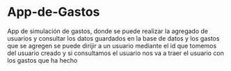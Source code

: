 # App-de-Gastos

App de simulación de gastos, donde se puede realizar la agregado de usuarios y consultar los datos guardados en la base de datos y los gastos que se agregen se puede dirijir a un usuario mediante el id que tomemos del usuario creado y si consultamos el usuario nos va a traer el usuario con los gastos que ha hecho
